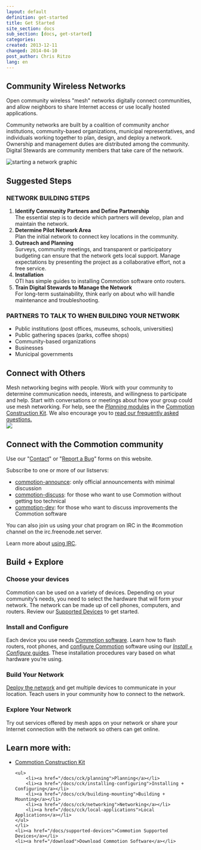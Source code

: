 ```yaml
---
layout: default
definition: get-started
title: Get Started
site_section: docs
sub_section: [docs, get-started]
categories: 
created: 2013-12-11
changed: 2014-04-10
post_author: Chris Ritzo
lang: en
---
```

<h2 id="intro">Community Wireless Networks</h2>

Open community wireless "mesh" networks digitally connect communities, and allow neighbors to share Internet access or use locally hosted applications. 

Community networks are built by a coalition of community anchor institutions, community-based organizations, municipal representatives, and individuals working together to plan, design, and deploy a network.  Ownership and management duties are distributed among the community. Digital Stewards are community members that take care of the network.

<img class="threefourths-width" src="/files/get-started-starting-network.png" alt="starting a network graphic" />

<h2 id="suggestions">Suggested Steps</h2>
<h3>NETWORK BUILDING STEPS</h3>
<ol>
  <li><strong>Identify Community Partners and Define Partnership</strong><br />
  The essential step is to decide which partners will develop, plan and maintain the network.</li>
  <li><strong>Determine Pilot Network Area</strong><br />
  Plan the initial network to connect key locations in the community.</li>
  <li><strong>Outreach and Planning</strong><br />
  Surveys, community meetings, and transparent or participatory budgeting can ensure that the network gets local support.  Manage expectations by presenting the project as a collaborative effort, not a free service.</li>
  <li><strong>Installation</strong><br />
  OTI has simple guides to installing Commotion software onto routers.</li>
  <li><strong>Train Digital Stewards to Manage the Network</strong><br />
  For long-term sustainability, think early on about who will handle maintenance and troubleshooting.</li>
</ol>

<h3>PARTNERS TO TALK TO WHEN BUILDING YOUR NETWORK</h3>
<ul>
  <li>Public institutions (post offices, museums, schools, universities)</li>
  <li>Public gathering spaces (parks, coffee shops)</li>
  <li>Community-based organizations</li>
  <li>Businesses</li>
  <li>Municipal governments</li>
</ul>

<h2 id="connect">Connect with Others</h2>

<p>Mesh networking begins with people. Work with your community to determine communication needs, interests, and willingness to participate and help. Start with conversations or meetings about how your group could use mesh networking. For help, see the <a href="/docs/cck/planning"><em>Planning</em> modules</a> in the <a href="/docs/cck">Commotion Construction Kit</a>. We also encourage you to <a href="/about/faq">read our frequently asked questions.</a><br />
<img src="/files/styles/large/public/title_image.png?itok=uhJC0pqH" /></p>

<h2>Connect with the Commotion community</h2>

<p>Use our "<a href="/contact">Contact</a>" or "<a href="/report">Report a Bug</a>" forms on this website.</p>

<p>Subscribe to one or more of our listservs:</p>

<ul>
	<li><a href="https://lists.chambana.net/mailman/listinfo/commotion-announce">commotion-announce</a>: only official announcements with minimal discussion</li>
	<li><a href="https://lists.chambana.net/mailman/listinfo/commotion-discuss">commotion-discuss</a>: for those who want to use Commotion without getting too technical</li>
	<li><a href="https://lists.chambana.net/mailman/listinfo/commotion-dev">commotion-dev</a>: for those who want to discuss improvements the Commotion software</li>
</ul>

<p>You can also join us using your chat program on IRC in the #commotion channel on the irc.freenode.net server.</p>

<p>Learn more about <a href="http://freenode.net/using_the_network.shtml" target="_blank">using IRC</a>.</p>

<h2 id="build-explore">Build + Explore</h2>
<h3>Choose your devices</h3>

<p>Commotion can be used on a variety of devices. Depending on your community’s needs, you need to select the hardware that will form your network. The network can be made up of cell phones, computers, and routers. Review our <a href="/docs/supported-devices">Supported Devices</a> to get started.</p>

<h3>Install and Configure</h3>

<p>Each device you use needs <a href="/download">Commotion software</a>. Learn how to flash routers, root phones, and <a href="/docs/cck/installing-configuring/configure-commotion">configure Commotion</a> software using our <a href="/docs/cck/installing-configuring"><em>Install + Configure</em> guides</a>. These installation procedures vary based on what hardware you’re using.</p>

<h3>Build Your Network</h3>

<p><a href="/docs/cck/building-mounting">Deploy the network</a> and get multiple devices to communicate in your location. Teach users in your community how to connect to the network.</p>

<h3>Explore Your Network</h3>

<p>Try out services offered by mesh apps on your network or share your Internet connection with the network so others can get online.</p>

<h2 id="learn-more">Learn more with:</h2>

<ul>
	<li><a href="/docs/cck">Commotion Construction Kit</a>

	<ul>
		<li><a href="/docs/cck/planning">Planning</a></li>
		<li><a href="/docs/cck/installing-configuring">Installing + Configuring</a></li>
		<li><a href="/docs/cck/building-mounting">Building + Mounting</a></li>
		<li><a href="/docs/cck/networking">Networking</a></li>
		<li><a href="/docs/cck/local-applications">Local Applications</a></li>
	</ul>
	</li>
	<li><a href="/docs/supported-devices">Commotion Supported Devices</a></li>
	<li><a href="/download">Download Commotion Software</a></li>
</ul>
 
